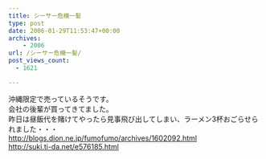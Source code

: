 ```yaml
---
title: シーサー危機一髪
type: post
date: 2006-01-29T11:53:47+00:00
archives:
    - 2006
url: /シーサー危機一髪/
post_views_count:
  - 1621

---
```

沖縄限定で売っているそうです。  
会社の後輩が買ってきてました。  
昨日は昼飯代を賭けてやったら見事飛び出してしまい、ラーメン3杯おごらせられました・・・  
<http://blogs.dion.ne.jp/fumofumo/archives/1602092.html>  
<http://suki.ti-da.net/e576185.html>